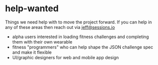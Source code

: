 # help-wanted

Things we need help with to move the project forward. If you can help in any of these areas then reach out via [jeff@sessions.io](mailto:jeff@sessions.io)

* alpha users interested in loading fitness challenges and completing them with their own wearable 
* fitness "programmers" who can help shape the JSON challenge spec and make it flexible 
* UI/graphic designers for web and mobile app design
